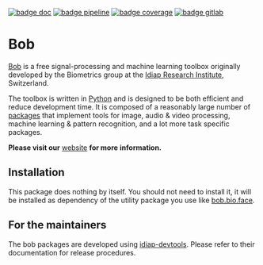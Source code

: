 [![badge doc](https://img.shields.io/badge/docs-v12.1.1-orange.svg)](https://www.idiap.ch/software/bob/docs/bob/bob/v12.1.1/index.html)
[![badge pipeline](https://gitlab.idiap.ch/bob/bob/badges/v12.1.1/pipeline.svg)](https://gitlab.idiap.ch/bob/bob/commits/v12.1.1)
[![badge coverage](https://gitlab.idiap.ch/bob/bob/badges/v12.1.1/coverage.svg)](https://gitlab.idiap.ch/bob/bob/commits/v12.1.1)
[![badge gitlab](https://img.shields.io/badge/gitlab-project-0000c0.svg)](https://gitlab.idiap.ch/bob/bob)

# Bob

[Bob](https://www.idiap.ch/software/bob) is a free signal-processing and machine
learning toolbox originally developed by the Biometrics group at the
[Idiap Research Institute](https://www.idiap.ch), Switzerland.

The toolbox is written in [Python](https://www.python.org) and is designed to be
both efficient and reduce development time. It is composed of a reasonably large
number of [packages](https://www.idiap.ch/software/bob/packages) that implement
tools for image, audio & video processing, machine learning & pattern
recognition, and a lot more task specific packages.

**Please visit our** [website](https://www.idiap.ch/software/bob) **for more**
**information.**

## Installation

This package does nothing by itself. You should not need to install it, it will
be installed as dependency of the utility package you use like
[bob.bio.face](https://gitlab.idiap.ch/bob/bob.bio.face).

## For the maintainers

The bob packages are developed using
[idiap-devtools](https://gitlab.idiap.ch/software/idiap-devtools). Please refer
to their documentation for release procedures.
